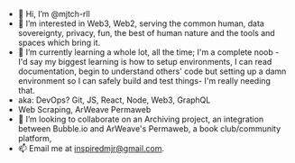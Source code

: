 - 👋 Hi, I’m @mjtch-rll
- 👀 I’m interested in Web3, Web2, serving the common human, data sovereignty, privacy, fun, the best of human nature and the tools and spaces which bring it.
- 🌱 I’m currently learning a whole lot, all the time; I'm a complete noob - I'd say my biggest learning is how to setup environments, I can read documentation, begin to understand others' code but setting up a damn environment so I can safely build and test things- I'm really needing that.
 - aka: DevOps? Git, JS, React, Node, Web3, GraphQL
 - Web Scraping, ArWeave Permaweb
- 💞️ I’m looking to collaborate on an Archiving project, an integration between Bubble.io and ArWeave's Permaweb, a book club/community platform,
- 📫 Email me at inspiredmjr@gmail.com.
